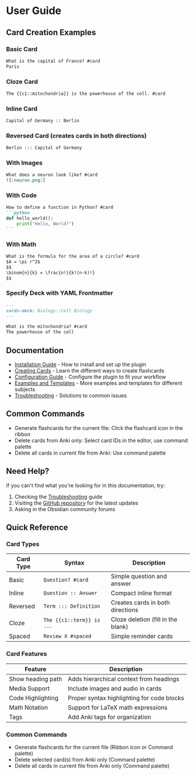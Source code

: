 # User Guide

## Card Creation Examples

### Basic Card
```markdown
What is the capital of France? #card
Paris
```

### Cloze Card
```markdown
The {{c1::mitochondria}} is the powerhouse of the cell. #card
```

### Inline Card
```markdown
Capital of Germany :: Berlin
```

### Reversed Card (creates cards in both directions)
```markdown
Berlin ::: Capital of Germany
```

### With Images
```markdown
What does a neuron look like? #card
![[neuron.png]]
```

### With Code
````markdown
How to define a function in Python? #card
```python
def hello_world():
    print("Hello, World!")
```
````

### With Math
```markdown
What is the formula for the area of a circle? #card
$A = \pi r^2$
$$
\binom{n}{k} = \frac{n!}{k!(n-k)!}
$$
```

### Specify Deck with YAML Frontmatter
```markdown
---
cards-deck: Biology::Cell Biology
---

What is the mitochondria? #card
The powerhouse of the cell
```

## Documentation

- [Installation Guide](./installation.md) - How to install and set up the plugin
- [Creating Cards](./creating-cards.md) - Learn the different ways to create flashcards
- [Configuration Guide](./configuration.md) - Configure the plugin to fit your workflow
- [Examples and Templates](./examples.md) - More examples and templates for different subjects
- [Troubleshooting](./troubleshooting.md) - Solutions to common issues

## Common Commands

- Generate flashcards for the current file: Click the flashcard icon in the ribbon
- Delete cards from Anki only: Select card IDs in the editor, use command palette
- Delete all cards in current file from Anki: Use command palette


## Need Help?

If you can't find what you're looking for in this documentation, try:

1. Checking the [Troubleshooting](./troubleshooting.md) guide
2. Visiting the [GitHub repository](https://github.com/reuseman/flashcards-obsidian) for the latest updates
3. Asking in the Obsidian community forums

## Quick Reference

### Card Types

| Card Type | Syntax | Description |
|-----------|--------|-------------|
| Basic | `Question? #card` | Simple question and answer |
| Inline | `Question :: Answer` | Compact inline format |
| Reversed | `Term ::: Definition` | Creates cards in both directions |
| Cloze | `The {{c1::term}} is ...` | Cloze deletion (fill in the blank) |
| Spaced | `Review X #spaced` | Simple reminder cards |

### Card Features

| Feature | Description |
|---------|-------------|
| Show heading path | Adds hierarchical context from headings |
| Media Support | Include images and audio in cards |
| Code Highlighting | Proper syntax highlighting for code blocks |
| Math Notation | Support for LaTeX math expressions |
| Tags | Add Anki tags for organization |

### Common Commands

- Generate flashcards for the current file (Ribbon icon or Command palette)
- Delete selected card(s) from Anki only (Command palette)
- Delete all cards in current file from Anki only (Command palette) 